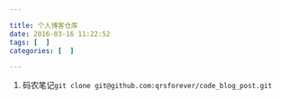 ```yaml
---

title: 个人博客仓库
date: 2016-03-16 11:22:52
tags: [  ]
categories: [  ]

---
```


1. 码农笔记`git clone git@github.com:qrsforever/code_blog_post.git`

